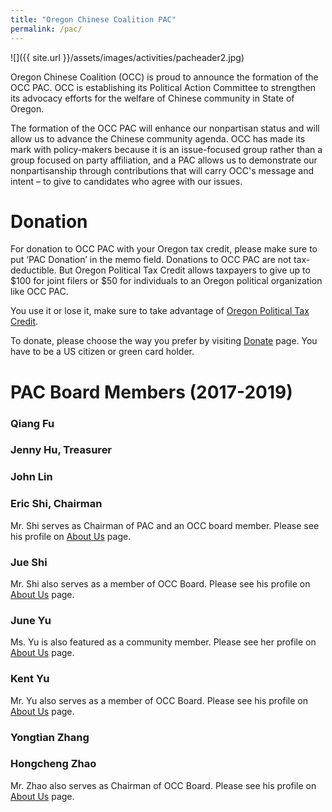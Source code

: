 ```yaml
---
title: "Oregon Chinese Coalition PAC"
permalink: /pac/
---
```


![]({{ site.url }}/assets/images/activities/pacheader2.jpg)

Oregon Chinese Coalition (OCC) is proud to announce the formation of the OCC PAC.  OCC is establishing its Political Action Committee to strengthen its advocacy efforts for the welfare of Chinese community in State of Oregon.

The formation of the OCC PAC will enhance our nonpartisan status and will allow us to advance the Chinese community agenda.  OCC has made its mark with policy-makers because it is an issue-focused group rather than a group focused on party affiliation, and a PAC allows us to demonstrate our nonpartisanship through contributions that will carry OCC's message and intent – to give to candidates who agree with our issues.

# Donation

For donation to OCC PAC with your Oregon tax credit, please make sure to put ‘PAC Donation’ in the memo field. Donations to OCC PAC are not tax-deductible. But Oregon Political Tax Credit allows taxpayers to give up to $100 for joint filers or $50 for individuals to an Oregon political organization like OCC PAC.

You use it or lose it, make sure to take advantage of [Oregon Political Tax Credit](http://oregontaxcredit.com/).

To donate, please choose the way you prefer by visiting [Donate](http://pdxchinese.org/communityfund/) page. You have to be a US citizen or green card holder.

# PAC Board Members (2017-2019)

### Qiang Fu

### Jenny Hu, Treasurer

### John Lin

### Eric Shi, Chairman

Mr. Shi serves as Chairman of PAC and an OCC board member. Please see his profile on [About Us](http://pdxchinese.org/about/) page.

### Jue Shi

Mr. Shi also serves as a member of OCC Board. Please see his profile on [About Us](http://pdxchinese.org/about/) page.

### June Yu

Ms. Yu is also featured as a community member. Please see her profile on [About Us](http://pdxchinese.org/about/) page.

### Kent Yu

Mr. Yu also serves as a member of OCC Board. Please see his profile on [About Us](http://pdxchinese.org/about/) page.

### Yongtian Zhang

### Hongcheng Zhao

Mr. Zhao also serves as Chairman of OCC Board. Please see his profile on [About Us](http://pdxchinese.org/about/) page.
